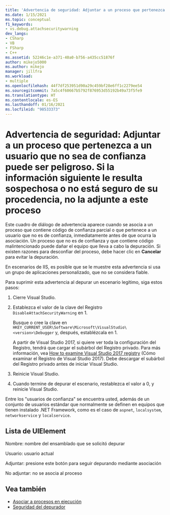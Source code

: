 ```yaml
---
title: 'Advertencia de seguridad: Adjuntar a un proceso que pertenezca a un usuario que no sea de confianza puede ser peligroso. Si la información siguiente le resulta sospechosa o no está seguro de su procedencia, no la adjunte a este proceso | Microsoft Docs'
ms.date: 1/15/2021
ms.topic: conceptual
f1_keywords:
- vs.debug.attachsecuritywarning
dev_langs:
- CSharp
- VB
- FSharp
- C++
ms.assetid: 52246c1e-a371-40a0-b756-a435cc51876f
author: mikejo5000
ms.author: mikejo
manager: jillfra
ms.workload:
- multiple
ms.openlocfilehash: 44f7df253951d90a29c459bf28e6ff1c2279ee54
ms.sourcegitcommit: 7a5c4f60667b5792f876953d55192b49a73f5fe9
ms.translationtype: HT
ms.contentlocale: es-ES
ms.lasthandoff: 01/16/2021
ms.locfileid: "98533373"
---
```

# <a name="security-warning-attaching-to-a-process-owned-by-an-untrusted-user-can-be-dangerous-if-the-following-information-looks-suspicious-or-you-are-unsure-do-not-attach-to-this-process"></a>Advertencia de seguridad: Adjuntar a un proceso que pertenezca a un usuario que no sea de confianza puede ser peligroso. Si la información siguiente le resulta sospechosa o no está seguro de su procedencia, no la adjunte a este proceso

Este cuadro de diálogo de advertencia aparece cuando se asocia a un proceso que contiene código de confianza parcial o que pertenece a un usuario que no es de confianza, inmediatamente antes de que ocurra la asociación. Un proceso que no es de confianza y que contiene código malintencionado puede dañar el equipo que lleva a cabo la depuración. Si existen razones para desconfiar del proceso, debe hacer clic en **Cancelar** para evitar la depuración.

En escenarios de IIS, es posible que se le muestre esta advertencia si usa un grupo de aplicaciones personalizado, que no se considera fiable.

Para suprimir esta advertencia al depurar un escenario legítimo, siga estos pasos:

1. Cierre Visual Studio.

1. Establezca el valor de la clave del Registro `DisableAttachSecurityWarning` en 1.

   Busque o cree la clave en `HKEY_CURRENT_USER\Software\Microsoft\VisualStudio\<version>\Debugger` y, después, establézcala en 1.

   A partir de Visual Studio 2017, si quiere ver toda la configuración del Registro, tendrá que cargar el subárbol del Registro privado. Para más información, vea [How to examine Visual Studio 2017 registry](https://github.com/microsoft/VSProjectSystem/blob/master/doc/overview/examine_registry.md) (Cómo examinar el Registro de Visual Studio 2017). Debe descargar el subárbol del Registro privado antes de iniciar Visual Studio.

1. Reinicie Visual Studio.

1. Cuando termine de depurar el escenario, restablezca el valor a 0, y reinicie Visual Studio.

Entre los "usuarios de confianza" se encuentra usted, además de un conjunto de usuarios estándar que normalmente se definen en equipos que tienen instalado .NET Framework, como es el caso de `aspnet`, `localsystem`, `networkservice` y `localservice`.

## <a name="uielement-list"></a>Lista de UIElement

 Nombre: nombre del ensamblado que se solicitó depurar

 Usuario: usuario actual

 Adjuntar: presione este botón para seguir depurando mediante asociación

 No adjuntar: no se asocia al proceso

## <a name="see-also"></a>Vea también
- [Asociar a procesos en ejecución](../debugger/attach-to-running-processes-with-the-visual-studio-debugger.md)
- [Seguridad del depurador](../debugger/debugger-security.md)
